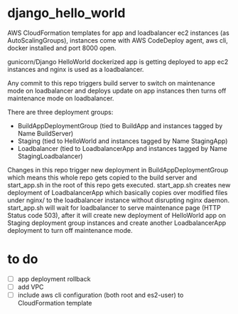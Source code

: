 # django_hello_world

AWS CloudFormation templates for app and loadbalancer ec2 instances (as AutoScalingGroups), instances come with AWS CodeDeploy agent, aws cli, docker installed and port 8000 open. 

gunicorn/Django HelloWorld dockerized app is getting deployed to app ec2 instances and nginx is used as a loadbalancer.

Any commit to this repo triggers build server to switch on maintenance mode on loadbalancer and deploys update on app instances then turns off maintenance mode on loadbalancer.

There are three deployment groups:
- BuildAppDeploymentGroup (tied to BuildApp and instances tagged by Name BuildServer)
- Staging (tied to HelloWorld and instances tagged by Name StagingApp)
- Loadbalancer (tied to LoadbalancerApp and instances tagged by Name StagingLoadbalancer)

Changes in this repo trigger new deployment in BuildAppDeploymentGroup which means this whole repo gets copied to the build server and start_app.sh in the root of this repo gets executed. start_app.sh creates new deployment of LoadbalancerApp which basically copies over modified files under nginx/ to the loadbalancer instance without disrupting nginx daemon. start_app.sh will wait for loadbalancer to serve maintenance page (HTTP Status code 503), after it will create new deployment of HelloWorld app on Staging deployment group instances and create another LoadbalancerApp deployment to turn off maintenance mode.

# to do
- [ ] app deployment rollback 
- [ ] add VPC
- [ ] include aws cli configuration (both root and es2-user) to CloudFormation template
